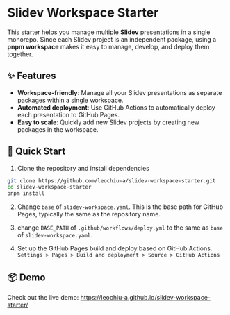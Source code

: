 # Slidev Workspace Starter

This starter helps you manage multiple **Slidev** presentations in a single monorepo. Since each Slidev project is an independent package, using a **pnpm workspace** makes it easy to manage, develop, and deploy them together.

## ✨ Features

- **Workspace-friendly**: Manage all your Slidev presentations as separate packages within a single workspace.
- **Automated deployment**: Use GitHub Actions to automatically deploy each presentation to GitHub Pages.
- **Easy to scale**: Quickly add new Slidev projects by creating new packages in the workspace.

## 🚀 Quick Start

1. Clone the repository and install dependencies

  ```bash
  git clone https://github.com/leochiu-a/slidev-workspace-starter.git
  cd slidev-workspace-starter
  pnpm install
  ```

2. Change `base` of `slidev-workspace.yaml`. This is the base path for GitHub Pages, typically the same as the repository name.

3. change `BASE_PATH` of `.github/workflows/deploy.yml` to the same as `base` of `slidev-workspace.yaml`.

4. Set up the GitHub Pages build and deploy based on GitHub Actions. `Settings > Pages > Build and deployment > Source > GitHub Actions`

## 📦 Demo

Check out the live demo: https://leochiu-a.github.io/slidev-workspace-starter/
